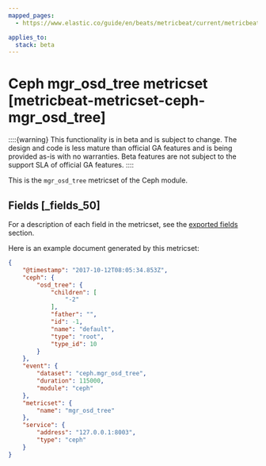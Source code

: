 ```yaml
---
mapped_pages:
  - https://www.elastic.co/guide/en/beats/metricbeat/current/metricbeat-metricset-ceph-mgr_osd_tree.html

applies_to:
  stack: beta
---
```


# Ceph mgr_osd_tree metricset [metricbeat-metricset-ceph-mgr_osd_tree]

::::{warning}
This functionality is in beta and is subject to change. The design and code is less mature than official GA features and is being provided as-is with no warranties. Beta features are not subject to the support SLA of official GA features.
::::


This is the `mgr_osd_tree` metricset of the Ceph module.

## Fields [_fields_50]

For a description of each field in the metricset, see the [exported fields](/reference/metricbeat/exported-fields-ceph.md) section.

Here is an example document generated by this metricset:

```json
{
    "@timestamp": "2017-10-12T08:05:34.853Z",
    "ceph": {
        "osd_tree": {
            "children": [
                "-2"
            ],
            "father": "",
            "id": -1,
            "name": "default",
            "type": "root",
            "type_id": 10
        }
    },
    "event": {
        "dataset": "ceph.mgr_osd_tree",
        "duration": 115000,
        "module": "ceph"
    },
    "metricset": {
        "name": "mgr_osd_tree"
    },
    "service": {
        "address": "127.0.0.1:8003",
        "type": "ceph"
    }
}
```


